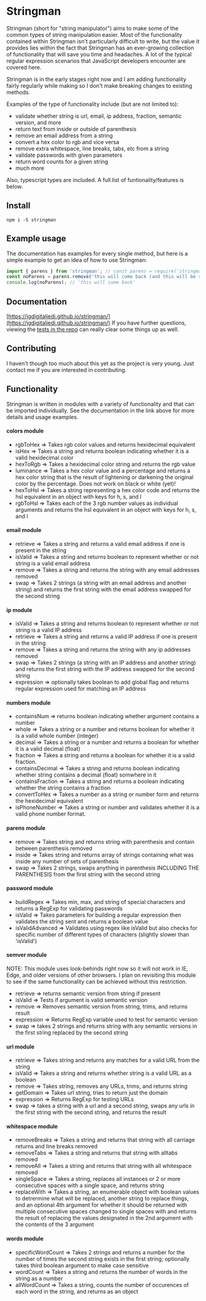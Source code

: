 # Stringman

Stringman (short for "string manipulator") aims to make some of the common types of string manipulation easier. Most of the functionality contained within Stringman isn't particularly difficult to write, but the value it provides lies within the fact that Stringman has an ever-growing collection of functionality that will save you time and headaches. A lot of the typical regular expression scenarios that JavaScript developers encounter are covered here.

Stringman is in the early stages right now and I am adding functionality fairly regularly while making so I don't make breaking changes to existing methods.

Examples of the type of functionality include (but are not limited to):

- validate whether string is url, email, ip address, fraction, semantic version, and more
- return text from inside or outside of parenthesis
- remove an email address from a string
- convert a hex color to rgb and vice versa
- remove extra whitespace, line breaks, tabs, etc from a string
- validate passwords with given parameters
- return word counts for a given string
- much more

Also, typescript types are included. A full list of funtionality/features is below.

## Install

```
npm i -S stringman
```

## Example usage

The documentation has examples for every single method, but here is a simple example to get an idea of how to use Stringman:

```js
import { parens } from 'stringman'; // const parens = require('stringman').parens;
const noParens = parens.remove('this will come back (and this will be removed)');
console.log(noParens); // 'this will come back'
```

## Documentation

[https://jgdigitaljedi.github.io/stringman/](https://jgdigitaljedi.github.io/stringman/)
If you have further questions, viewing the [tests in the repo](https://github.com/jgdigitaljedi/stringman/tree/master/src/__tests__) can really clear some things up as well.

## Contributing

I haven't though too much about this yet as the project is very young. Just contact me if you are interested in contributing.

## Functionality

Stringman is written in modules with a variety of functionality and that can be imported individually. See the documentation in the link above for more details and usage examples.

#### colors module

- rgbToHex => Takes rgb color values and returns hexidecimal equivalent
- isHex => Takes a string and returns boolean indicating whether it is a valid hexidecimal color
- hexToRgb => Takes a hexidecimal color string and returns the rgb value
- luminance => Takes a hex color value and a percentage and returns a hex color string that is the result of lightening or darkening the original color by the percentage. Does not work on black or white (yet)!
- hexToHsl => Takes a string representing a hex color code and returns the hsl equivalent in an object with keys for h, s, and l
- rgbToHsl => Takes each of the 3 rgb number values as individual arguments and returns the hsl equivalent in an object with keys for h, s, and l

#### email module

- retrieve => Takes a string and returns a valid email address if one is present in the string
- isValid => Takes a string and returns boolean to represent whether or not string is a valid email address
- remove => Takes a string and returns the string with any email addresses removed
- swap => Takes 2 strings (a string with an email address and another string) and returns the first string with the email address swapped for the second string

#### ip module

- isValid => Takes a string and returns boolean to represent whether or not string is a valid IP address
- retrieve => Takes a string and returns a valid IP address if one is present in the string
- remove => Takes a string and returns the string with any ip addresses removed
- swap => Takes 2 strings (a string with an IP address and another string) and returns the first string with the IP address swapped for the second string
- expression => optionally takes boolean to add global flag and returns regular expression used for matching an IP address

#### numbers module

- containsNum => returns boolean indicating whether argument contains a number
- whole => Takes a string or a number and returns boolean for whether it is a valid whole number (integer)
- decimal => Takes a string or a number and returns a boolean for whether it is a valid decimal (float)
- fraction => Takes a string and returns a boolean for whether it is a valid fraction.
- containsDecimal => Takes a string and returns boolean indicating whether string contains a decimal (float) somwhere in it
- containsFraction => Takes a string and returns a boolean indicating whether the string contains a fraction
- convertToHex => Takes a number as a string or number form and returns the hexidecimal equivalent
- isPhoneNumber => Takes a string or number and validates whether it is a valid phone number format.

#### parens module

- remove => Takes string and returns string with parenthesis and contain between parenthesis removed
- inside => Takes string and returns array of strings containing what was inside any number of sets of parenthesis
- swap => Takes 2 strings, swaps anything in parenthesis INCLUDING THE PARENTHESIS from the first string with the second string

#### password module

- buildRegex => Takes min, max, and string of special characters and returns a RegExp for validating passwords
- isValid => Takes parameters for building a regular expression then validates the string sent and returns a boolean value
- isValidAdvanced => Validates using regex like isValid but also checks for specific number of different types of characters (slightly slower than 'isValid')

#### semver module

NOTE: This module uses look-behinds right now so it will not work in IE, Edge, and older versions of other browsers. I plan on revisiting this module to see if the same functionality can be achieved without this restriction.

- retrieve => returns semantic version from string if present
- isValid => Tests if argument is valid semantic version
- remove => Removes semantic version from string, trims, and returns result
- expression => Returns RegExp variable used to test for semantic version
- swap => takes 2 strings and returns string with any semantic versions in the first string replaced by the second string

#### url module

- retrieve => Takes string and returns any matches for a valid URL from the string
- isValid => Takes a string and returns whether string is a valid URL as a boolean
- remove => Takes string, removes any URLs, trims, and returns string
- getDomain => Takes url string, tries to return just the domain
- expression => Returns RegExp for testing URLs
- swap => takes a string with a url and a second string, swaps any urls in the first string with the second string, and returns the result

#### whitespace module

- removeBreaks => Takes a string and returns that string with all carriage returns and line breaks removed
- removeTabs => Takes a string and returns that string with alltabs removed
- removeAll => Takes a string and returns that string with all whitespace removed
- singleSpace => Takes a string, replaces all instances or 2 or more consecutive spaces with a single space, and returns string
- replaceWith => Takes a string, an enumerable object with boolean values to detrermine what will be replaced, another string to replace things, and an optional 4th argument for whether it should be returned with multiple consecutive spaces changed to single spaces with and returns the result of replacing the values designated in the 2nd argument with the contents of the 3 argument

#### words module

- specificWordCount => Takes 2 strings and returns a number for the number of times the second string exists in the first string; optionally takes third boolean argument to make case sensitive
- wordCount => Takes a string and returns the number of words in the string as a number
- allWordCount => Takes a string, counts the number of occurences of each word in the string, and returns as an object
